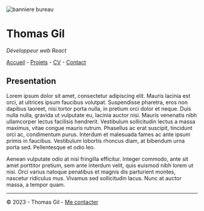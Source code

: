 ![banniere bureau](https://www.studyrama.com/sites/default/files/inline-images/migrate/35/22985.jpg)

# Thomas Gil
*Développeur web React*

[Accueil](README.md) - [Projets](projets.md) - [CV](CV.md) - [Contact]()

## Presentation

Lorem ipsum dolor sit amet, consectetur adipiscing elit. Mauris lacinia est orci, at ultrices ipsum faucibus volutpat. Suspendisse pharetra, eros non dapibus laoreet, nisi tortor porta nulla, in pretium orci dolor et neque. Duis nulla nulla, gravida ut vulputate eu, lacinia auctor nisi. Mauris venenatis nibh ullamcorper lectus facilisis hendrerit. Vestibulum sollicitudin lectus a massa maximus, vitae congue mauris rutrum. Phasellus ac erat suscipit, tincidunt orci ac, condimentum purus. Interdum et malesuada fames ac ante ipsum primis in faucibus. Vestibulum lobortis rhoncus diam, at bibendum urna porta sed. Pellentesque et odio leo. 

Aenean vulputate odio at nisi fringilla efficitur. Integer commodo, ante sit amet porttitor pretium, sem ante interdum velit, quis euismod nibh lorem ut nisi. Orci varius natoque penatibus et magnis dis parturient montes, nascetur ridiculus mus. Vivamus sed sollicitudin lacus. Nunc at auctor massa, a tempor quam.

---

© 2023 - Thomas Gil - [Me contacter]()